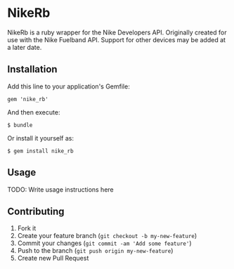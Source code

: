 # NikeRb

NikeRb is a ruby wrapper for the Nike Developers API.  Originally created for use with the Nike Fuelband API.  Support for other devices may be added at a later date.

## Installation

Add this line to your application's Gemfile:

    gem 'nike_rb'

And then execute:

    $ bundle

Or install it yourself as:

    $ gem install nike_rb

## Usage

TODO: Write usage instructions here

## Contributing

1. Fork it
2. Create your feature branch (`git checkout -b my-new-feature`)
3. Commit your changes (`git commit -am 'Add some feature'`)
4. Push to the branch (`git push origin my-new-feature`)
5. Create new Pull Request
